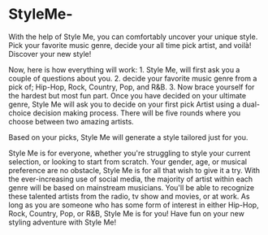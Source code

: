 # StyleMe-
With the help of Style Me, you can comfortably uncover your unique style. Pick your favorite music genre, decide your all time pick artist, and voilà! Discover your new style! 

Now, here is how everything will work:
    1.	Style Me, will first ask you a couple of questions about you.
    2.	 decide your favorite music genre from a pick of; Hip-Hop, Rock, Country, Pop, and R&B.
    3.	Now brace yourself for the hardest but most fun part. Once you have decided on your ultimate genre, Style Me will ask you to decide on your first pick Artist using a dual-choice decision making process. There will be five rounds where you choose between two     amazing artists.
    
Based on your picks, Style Me will generate a style tailored just for you.

Style Me is for everyone, whether you're struggling to style your current selection, or looking to start from scratch. Your gender, age, or musical preference are no obstacle, Style Me is for all that wish to give it a try. With the ever-increasing use of social media, the majority of artist within each genre will be based on mainstream musicians. You'll be able to recognize these talented artists from the radio, tv show and movies, or at work. As long as you are someone who has some form of interest in either Hip-Hop, Rock, Country, Pop, or R&B, Style Me is for you!
Have fun on your new styling adventure with Style Me!

